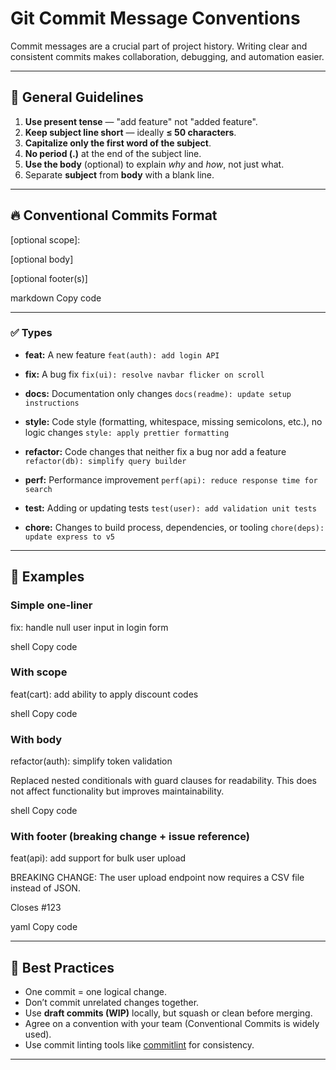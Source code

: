 # Git Commit Message Conventions

Commit messages are a crucial part of project history. Writing clear and consistent commits makes collaboration, debugging, and automation easier.

---

## 📌 General Guidelines
1. **Use present tense** — "add feature" not "added feature".
2. **Keep subject line short** — ideally **≤ 50 characters**.
3. **Capitalize only the first word of the subject**.
4. **No period (.)** at the end of the subject line.
5. **Use the body** (optional) to explain *why* and *how*, not just what.
6. Separate **subject** from **body** with a blank line.

---

## 🔥 Conventional Commits Format

<type>[optional scope]: <short description>

[optional body]

[optional footer(s)]

markdown
Copy code

---

### ✅ Types

- **feat:** A new feature
  `feat(auth): add login API`

- **fix:** A bug fix
  `fix(ui): resolve navbar flicker on scroll`

- **docs:** Documentation only changes
  `docs(readme): update setup instructions`

- **style:** Code style (formatting, whitespace, missing semicolons, etc.), no logic changes
  `style: apply prettier formatting`

- **refactor:** Code changes that neither fix a bug nor add a feature
  `refactor(db): simplify query builder`

- **perf:** Performance improvement
  `perf(api): reduce response time for search`

- **test:** Adding or updating tests
  `test(user): add validation unit tests`

- **chore:** Changes to build process, dependencies, or tooling
  `chore(deps): update express to v5`

---

## 📝 Examples

### Simple one-liner
fix: handle null user input in login form

shell
Copy code

### With scope
feat(cart): add ability to apply discount codes

shell
Copy code

### With body
refactor(auth): simplify token validation

Replaced nested conditionals with guard clauses for readability.
This does not affect functionality but improves maintainability.

shell
Copy code

### With footer (breaking change + issue reference)
feat(api): add support for bulk user upload

BREAKING CHANGE: The user upload endpoint now requires a CSV file
instead of JSON.

Closes #123

yaml
Copy code

---

## 🌱 Best Practices
- One commit = one logical change.
- Don’t commit unrelated changes together.
- Use **draft commits (WIP)** locally, but squash or clean before merging.
- Agree on a convention with your team (Conventional Commits is widely used).
- Use commit linting tools like [commitlint](https://commitlint.js.org/) for consistency.

---